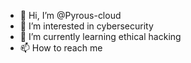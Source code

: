 - 👋 Hi, I’m @Pyrous-cloud
- 👀 I’m interested in cybersecurity
- 🌱 I’m currently learning ethical hacking
- 📫 How to reach me 

<!---
Pyrous-cloud/Pyrous-cloud is a ✨ special ✨ repository because its `README.md` (this file) appears on your GitHub profile.
You can click the Preview link to take a look at your changes.
--->
